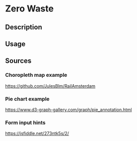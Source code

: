 # Zero Waste
## Description

## Usage


## Sources
### Choropleth map example
https://github.com/JulesBlm/RailAmsterdam

### Pie chart example
https://www.d3-graph-gallery.com/graph/pie_annotation.html

### Form input hints
https://jsfiddle.net/273ntk5s/2/
